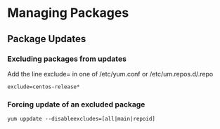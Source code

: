 # Managing Packages

## Package Updates
### Excluding packages from updates
Add the line exclude= in one of /etc/yum.conf or /etc/um.repos.d/<reponame>.repo
  ```
  exclude=centos-release*
  ```
  
  ### Forcing update of an excluded package
  ```
  yum uppdate --disableexcludes=[all|main|repoid]
  ```
  
  
